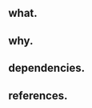 ## what.
<!--
* overview of what changed as a result of these commits.
* use bullet points to be concise and to the point.
* use plain simple English.
-->

## why.
<!--
* provide the justifications for the changes, e.g. business case.
* describe why these changes were made and how they address the problem.
-->

## dependencies.
<!--
* investigate impact this change might have on other parts of the system.
* if possible, make changes backward-compatible.
* list impacted areas here.
-->

## references.
<!--
* link to any supporting GitHub issues or Notion pages.
* link to documentation to add context, e.g. StackOverflow or framework docs.
* use `closes #123`, if this PR closes a GitHub issue `#123`.
-->
